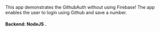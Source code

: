 This app demonstrates the GithubAuth without using Firebase! 
The app enables the user to login using Github and save a number. 
#### Backend: NodeJS . 
